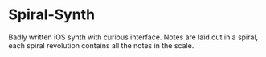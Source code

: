 # Spiral-Synth
Badly written iOS synth with curious interface. Notes are laid out in a spiral, each spiral revolution contains all the notes in the scale.
